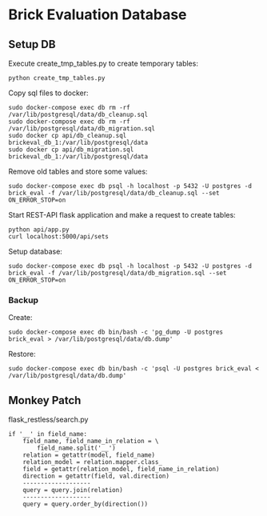 # Brick Evaluation Database


## Setup DB

Execute create_tmp_tables.py to create temporary tables:
```
python create_tmp_tables.py
```

Copy sql files to docker:
```
sudo docker-compose exec db rm -rf /var/lib/postgresql/data/db_cleanup.sql
sudo docker-compose exec db rm -rf /var/lib/postgresql/data/db_migration.sql
sudo docker cp api/db_cleanup.sql brickeval_db_1:/var/lib/postgresql/data
sudo docker cp api/db_migration.sql brickeval_db_1:/var/lib/postgresql/data
```

Remove old tables and store some values:
```
sudo docker-compose exec db psql -h localhost -p 5432 -U postgres -d brick_eval -f /var/lib/postgresql/data/db_cleanup.sql --set ON_ERROR_STOP=on
```

Start REST-API flask application and make a request to create tables:
```
python api/app.py
curl localhost:5000/api/sets
```

Setup database:
```
sudo docker-compose exec db psql -h localhost -p 5432 -U postgres -d brick_eval -f /var/lib/postgresql/data/db_migration.sql --set ON_ERROR_STOP=on
```


### Backup

Create:
```
sudo docker-compose exec db bin/bash -c 'pg_dump -U postgres brick_eval > /var/lib/postgresql/data/db.dump'
```

Restore:
```
sudo docker-compose exec db bin/bash -c 'psql -U postgres brick_eval < /var/lib/postgresql/data/db.dump'
```



## Monkey Patch
flask_restless/search.py

```
if '__' in field_name:
    field_name, field_name_in_relation = \
        field_name.split('__')
    relation = getattr(model, field_name)
    relation_model = relation.mapper.class_
    field = getattr(relation_model, field_name_in_relation)
    direction = getattr(field, val.direction)
    -------------------
    query = query.join(relation)
    -------------------
    query = query.order_by(direction())
```